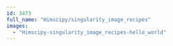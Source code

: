 ```yaml
---
id: 3473
full_name: "Himscipy/singularity_image_recipes"
images: 
  - "Himscipy-singularity_image_recipes-hello_world"
---
```

